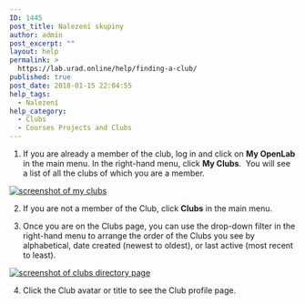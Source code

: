 ```yaml
---
ID: 1445
post_title: Nalezení skupiny
author: admin
post_excerpt: ""
layout: help
permalink: >
  https://lab.urad.online/help/finding-a-club/
published: true
post_date: 2018-01-15 22:04:55
help_tags:
  - Nalezení
help_category:
  - Clubs
  - Courses Projects and Clubs
---
```

1. If you are already a member of the club, log in and click on <strong>My OpenLab</strong> in the main menu. In the right-hand menu, click <strong>My Clubs</strong>.  You will see a list of all the clubs of which you are a member.

<a href="https://lab.urad.online/wp-content/uploads/2012/09/Finding_Club_1_v2.png"><img class="alignnone wp-image-36203 size-full" title="Finding_club_1" src="https://openlab.citytech.cuny.edu/wp-content/uploads/2012/09/Finding_Club_1_v2.png" alt="screenshot of my clubs" /></a>

2. If you are not a member of the Club, click <strong>Clubs</strong> in the main menu.

3. Once you are on the Clubs page, you can use the drop-down filter in the right-hand menu to arrange the order of the Clubs you see by alphabetical, date created (newest to oldest), or last active (most recent to least).

<a href="https://lab.urad.online/wp-content/uploads/2012/09/Finding_Club_2_v2.png"><img class="alignnone wp-image-36205 size-full" title="Finding_club_2" src="https://openlab.citytech.cuny.edu/wp-content/uploads/2012/09/Finding_Club_2_v2.png" alt="screenshot of clubs directory page" /></a>

4. Click the Club avatar or title to see the Club profile page.

